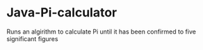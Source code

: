 # Java-Pi-calculator
Runs an algirithm to calculate Pi until it has been confirmed to five significant figures
